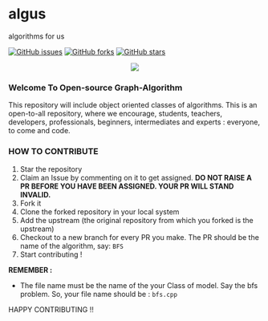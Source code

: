 # algus
algorithms for us

[![GitHub issues](https://img.shields.io/github/issues/metaus/algus)](https://github.com/metaus/algus/issues)
[![GitHub forks](https://img.shields.io/github/forks/metaus/algus)](https://github.com/metaus/algus/issues)
[![GitHub stars](https://img.shields.io/github/stars/metaus/algus?style=social)](https://github.com/metaus/algus/issues)

<p align="center">
  <img src="https://embed-fastly.wistia.com/deliveries/49bd387c40e2c5aada92abdf973bc46d.webp?image_crop_resized=960x540">
</p>

### Welcome To Open-source Graph-Algorithm 

This repository will include object oriented classes of algorithms.
This is an open-to-all repository, where we encourage, students, teachers, developers, professionals, beginners, intermediates and experts : everyone, to come and code.

### HOW TO CONTRIBUTE

1. Star the repository
2. Claim an Issue by commenting on it to get assigned. **DO NOT RAISE A PR BEFORE YOU HAVE BEEN ASSIGNED. YOUR PR WILL STAND INVALID.**
3. Fork it
4. Clone the forked repository in your local system
5. Add the upstream (the original repository from which you forked is the upstream)
6. Checkout to a new branch for every PR you make. The PR should be the name of the algorithm, say: ```BFS```
7. Start contributing !

**REMEMBER :** 
  - The file name must be the name of the your Class of model. Say the bfs problem. So, your file name should be : ```bfs.cpp```

HAPPY CONTRIBUTING !!
